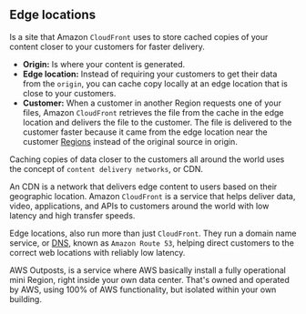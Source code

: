 ## Edge locations
Is a site that Amazon `CloudFront` uses to store cached copies of your content closer to your customers for faster delivery.
- **Origin:** Is where your content is generated.
- **Edge location:** Instead of requiring your customers to get their data from the `origin`, you can cache copy locally at an edge location that is close to your customers.
- **Customer:** When a customer in another Region requests one of your files, Amazon `CloudFront` retrieves the file from the cache in the edge location and delivers the file to the customer. The file is delivered to the customer faster because it came from the edge location near the customer [Regions](aws_region.md) instead of the original source in origin.
 
Caching copies of data closer to the customers all around the world uses the concept of `content delivery networks`, or CDN.

An CDN is a network that delivers edge content to users based on their geographic location. Amazon `CloudFront` is a service that helps deliver data, video, applications, and APIs to customers around the world with low latency and high transfer speeds.

Edge locations, also run more than just `CloudFront`. They run a domain name service, or [DNS](aws_networking.md#Domain%20Name%20System%20-%20DNS), known as `Amazon Route 53`, helping direct customers to the correct web locations with reliably low latency.

AWS Outposts, is a service where AWS basically install a fully operational mini Region, right inside your own data center. That's owned and operated by AWS, using 100% of AWS functionality, but isolated within your own building.
